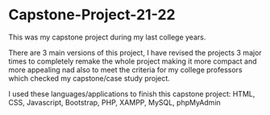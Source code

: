 # Capstone-Project-21-22
This was my capstone project during my last college years.

There are 3 main versions of this project, I have revised the projects 3 major times to completely remake the whole project making it more compact and more appealing nad also to meet the criteria for my college professors which checked my capstone/case study project.

I used these languages/applications to finish this capstone project:
HTML, CSS, Javascript, Bootstrap, PHP, XAMPP, MySQL, phpMyAdmin
